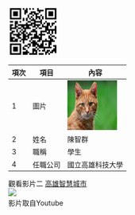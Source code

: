 <img src="qr.png" width="100" Height="100"  />



| 項次 | 項目 | 內容 |
|----------|----------|----------|
| 1    | 圖片    | <img src="CAT.jfif" width="100" Height="100"  />|
| 2   | 姓名    | 陳智群|
| 3   | 職稱     | 學生|
| 4  | 任職公司    | 國立高雄科技大學|

觀看影片二
<a href="https://www.youtube.com/watch?v=5rpVogaxPiU" target="_blank">高雄智慧城市</a><br>
<img src="https://i.ytimg.com/vi/5rpVogaxPiU/hq720.jpg?sqp=-oaymwEnCNAFEJQDSFryq4qpAxkIARUAAIhCGAHYAQHiAQoIGBACGAY4AUAB&rs=AOn4CLACLI7i9bcMShB_ZalXa0QOsYMO-Q">
<a alt="高雄智慧城市" width="400" hgight="250" border="10"/></a>
<br>影片取自Youtube

<br><br><br>
 
